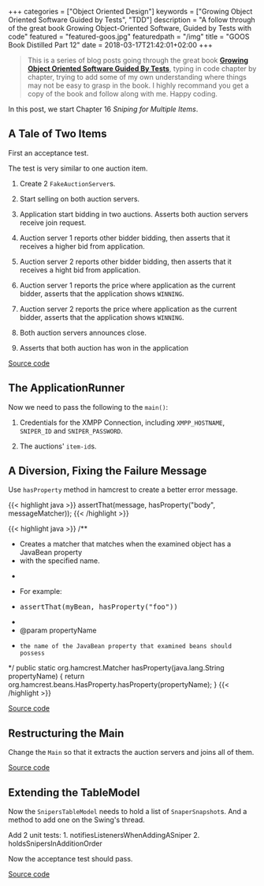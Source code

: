 +++
categories = ["Object Oriented Design"]
keywords = ["Growing Object Oriented Software Guided by Tests", "TDD"]
description = "A follow through of the great book Growing Object-Oriented Software, Guided by Tests with code"
featured = "featured-goos.jpg"
featuredpath = "/img"
title = "GOOS Book Distilled Part 12"
date = 2018-03-17T21:42:01+02:00
+++

>This is a series of blog posts going through the great book [**Growing Object Oriented Software Guided By Tests**](https://www.amazon.com/Growing-Object-Oriented-Software-Guided-Tests/dp/0321503627), typing in code chapter by chapter, trying to add some of my own understanding where things may not be easy to grasp in the book. I highly recommand you get a copy of the book and follow along with me. Happy coding.

In this post, we start Chapter 16 *Sniping for Multiple Items*.

## A Tale of Two Items

First an acceptance test.

The test is very similar to one auction item.

1. Create 2 `FakeAuctionServer`s.

2. Start selling on both auction servers.

3. Application start bidding in two auctions. Asserts both auction servers receive join request.

4. Auction server 1 reports other bidder bidding, then asserts that it receives a higher bid from application.

5. Auction server 2 reports other bidder bidding, then asserts that it receives a hight bid from application.

6. Auction server 1 reports the price where application as the current bidder, asserts that the application shows `WINNING`.

7. Auction server 2 reports the price where application as the current bidder, asserts that the application shows `WINNING`.

8. Both auction servers announces close.

9. Asserts that both auction has won in the application

[Source code](https://github.com/lvguowei/GOOS/commit/fc10773c916be8fa1248b1ceffa9d2d26be2dfef)

## The ApplicationRunner

Now we need to pass the following to the `main()`:

1. Credentials for the XMPP Connection, including `XMPP_HOSTNAME`, `SNIPER_ID` and `SNIPER_PASSWORD`.

2. The auctions' `item-id`s.

## A Diversion, Fixing the Failure Message

Use `hasProperty` method in hamcrest to create a better error message.

{{< highlight java >}}
assertThat(message, hasProperty("body", messageMatcher));
{{< /highlight >}}

{{< highlight java >}}
/**
   * Creates a matcher that matches when the examined object has a JavaBean property
   * with the specified name.
   * <p/>
   * For example:
   * <pre>assertThat(myBean, hasProperty("foo"))</pre>
   * 
   * @param propertyName
   *     the name of the JavaBean property that examined beans should possess
   */
   public static <T> org.hamcrest.Matcher<T> hasProperty(java.lang.String propertyName) {
    return org.hamcrest.beans.HasProperty.<T>hasProperty(propertyName);
  }
{{< /highlight >}}

[Source code](https://github.com/lvguowei/GOOS/commit/cab5713345194d2d1f38774c99cc77c94f5d5c2b)

## Restructuring the Main

Change the `Main` so that it extracts the auction servers and joins all of them.

[Source code](https://github.com/lvguowei/GOOS/commit/ac6cbd8e6eea5958ea6d786fa647f821a27b2abb)

## Extending the TableModel

Now the `SnipersTableModel` needs to hold a list of `SnaperSnapshot`s. And a method to add one on the Swing's thread.

Add 2 unit tests: 1. notifiesListenersWhenAddingASniper 2. holdsSnipersInAdditionOrder

Now the acceptance test should pass.

[Source code](https://github.com/lvguowei/GOOS/commit/238d70cc490cf6bed7ccf8bc667062a4c15ef430)
